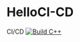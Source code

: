 # HelloCI-CD
CI/CD
[![Build C++](https://github.com/Clsmith2/HelloCI-CD/actions/workflows/main.yml/badge.svg)](https://github.com/Clsmith2/HelloCI-CD/actions/workflows/main.yml)
